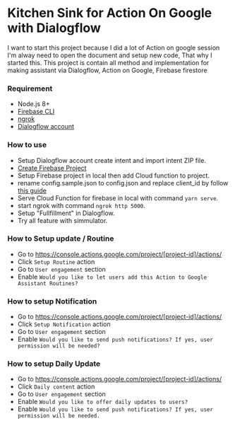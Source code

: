 # Kitchen Sink for Action On Google with Dialogflow

I want to start this project because I did a lot of Action on google session I'm alway need to open the document and setup new code, That why I started this. This project is contain all method and implementation for making assistant via Dialogflow, Action on Google, Firebase firestore

### Requirement
* Node.js 8+
* [Firebase CLI](https://github.com/firebase/firebase-tools)
* [ngrok](https://ngrok.com/)
* [Dialogflow account](https://dialogflow.com/)


### How to use
* Setup Dialogflow account create intent and import intent ZIP file. 
* [Create Firebase Project](https://firebase.google.com/)
* Setup Firebase project in local then add Cloud function to project.
* rename config.sample.json to config.json and replace client_id by follow [this guide](https://developers.google.com/actions/identity/google-sign-in) 
* Serve Cloud Function for firebase in local with command `yarn serve`.
* start ngrok with command `ngrok http 5000`.
* Setup "Fullfillment" in Dialogflow.
* Try all feature with simmulator.

### How to Setup update / Routine
* Go to https://console.actions.google.com/project/[project-id]/actions/
* Click `Setup Routine` action
* Go to `User engagement` section
* Enable `Would you like to let users add this Action to Google Assistant Routines?` 

### How to setup Notification
* Go to https://console.actions.google.com/project/[project-id]/actions/
* Click `Setup Notification` action
* Go to `User engagement` section
* Enable `Would you like to send push notifications? If yes, user permission will be needed?` 

### How to setup Daily Update
* Go to https://console.actions.google.com/project/[project-id]/actions/
* Click `Daily content` action
* Go to `User engagement` section
* Enable `Would you like to offer daily updates to users?` 
* Enable `Would you like to send push notifications? If yes, user permission will be needed.` 